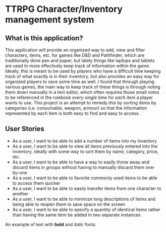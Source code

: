 # TTRPG Character/Inventory management system

## What is this application?
This application will provide an organized way to add, view and filter characters, items, etc. for games like D&D and Pathfinder, which are traditionally done pen and paper, but lately things like laptops and tablets are used to more effectively keep track of information within the game. Ideally, this is meant to be used by players who have a difficult time keeping track of what exactly is in their inventory, but also provides an easy way for organized players to save some time as well. I found that through playing various games, the main way to keep track of these things is through noting them down manually in a text editor, which often requires those small notes to be referenced in the rulebook *every single* time for *each item* a player wants to use. This project is an attempt to remedy this by sorting items by categories (i.e. consumable, weapon, armour) so that the information represented by each item is both easy to find and easy to access.

## User Stories
- As a user, I want to be able to add a number of items into my inventory
- As a user, I want to be able to view all items previously entered into the inventory, ideally with some way to sort them by name, category, price, etc.
- As a user, I want to be able to have a way to easily throw away and discard items in groups without having to manually discard them one-by-one
- As a user, I want to be able to favorite commonly used items to be able to access them quicker
- As a user, I want to be able to easily transfer items from one character to another
- As a user, I want to be able to minimize long descriptions of items and being able to reopen them to save space on the screen
- As a user, I want to be able to specify a quantity of identical items rather than having the same item be added in two separate instances

An example of text with **bold** and *italic* fonts.  
